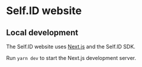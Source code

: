 # Self.ID website

## Local development

The Self.ID website uses [Next.js](https://nextjs.org/) and the Self.ID SDK.

Run `yarn dev` to start the Next.js development server.

